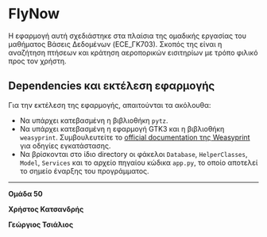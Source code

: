 # FlyNow

Η εφαρμογή αυτή σχεδιάστηκε στα πλαίσια της ομαδικής εργασίας του μαθήματος Βάσεις Δεδομένων (ECE_ΓΚ703). Σκοπός της είναι η αναζήτηση πτήσεων και κράτηση αεροπορικών εισιτηρίων με τρόπο φιλικό προς τον χρήστη.

## Dependencies και εκτέλεση εφαρμογής

Για την εκτέλεση της εφαρμογής, απαιτούνται τα ακόλουθα:

- Να υπάρχει κατεβασμένη η βιβλιοθήκη `pytz`.
- Να υπάρχει κατεβασμένη η εφαρμογή GTK3 και η βιβλιοθήκη `weasyprint`. Συμβουλευτείτε το [official documentation της Weasyprint](https://doc.courtbouillon.org/weasyprint/stable/first_steps.html#installation) για οδηγίες εγκατάστασης.
- Να βρίσκονται στο ίδιο directory οι φάκελοι `Database`, `HelperClasses`, `Model`, `Services` και το αρχείο πηγαίου κώδικα `app.py`, το οποίο αποτελεί το σημείο έναρξης του προγράμματος.

---

**Ομάδα 50**

**Χρήστος Κατσανδρής**

**Γεώργιος Τσιάλιος**

